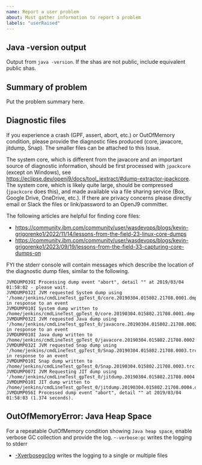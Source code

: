 ```yaml
---
name: Report a user problem
about: Must gather information to report a problem
labels: "userRaised"
---
```


Java -version output
--------------------

Output from `java -version`.
If the shas are not public, include equivalent public shas.

Summary of problem
------------------

Put the problem summary here.

Diagnostic files
----------------

If you experience a crash (GPF, assert, abort, etc.) or OutOfMemory condition, please provide the diagnostic files produced (core, javacore, jitdump, Snap). The smaller files can be attached to this Issue.

The system core, which is different from the javacore and an important source of diagnostic information, should be first processed with `jpackcore` (except on Windows), see https://eclipse.dev/openj9/docs/tool_jextract/#dump-extractor-jpackcore. The system core, which is likely quite large, should be compressed (`jpackcore` does this), and made available via a file sharing service (Box, Google Drive, OneDrive, etc.). If there are privacy concerns please directly email or Slack the files or link/password to an OpenJ9 committer.

The following articles are helpful for finding core files:
- https://community.ibm.com/community/user/wasdevops/blogs/kevin-grigorenko1/2022/11/14/lessons-from-the-field-23-linux-core-dumps
- https://community.ibm.com/community/user/wasdevops/blogs/kevin-grigorenko1/2023/09/19/lessons-from-the-field-33-capturing-core-dumps-on

FYI the stderr console will contain messages which describe the location of the diagnostic dump files, similar to the following.
```
JVMDUMP039I Processing dump event "abort", detail "" at 2019/03/04 01:58:02 - please wait.
JVMDUMP032I JVM requested System dump using '/home/jenkins/cmdLineTest_gpTest_0/core.20190304.015802.21708.0001.dmp' in response to an event
JVMDUMP010I System dump written to /home/jenkins/cmdLineTest_gpTest_0/core.20190304.015802.21708.0001.dmp
JVMDUMP032I JVM requested Java dump using '/home/jenkins/cmdLineTest_gpTest_0/javacore.20190304.015802.21708.0002.txt' in response to an event
JVMDUMP010I Java dump written to /home/jenkins/cmdLineTest_gpTest_0/javacore.20190304.015802.21708.0002.txt
JVMDUMP032I JVM requested Snap dump using '/home/jenkins/cmdLineTest_gpTest_0/Snap.20190304.015802.21708.0003.trc' in response to an event
JVMDUMP010I Snap dump written to /home/jenkins/cmdLineTest_gpTest_0/Snap.20190304.015802.21708.0003.trc
JVMDUMP007I JVM Requesting JIT dump using '/home/jenkins/cmdLineTest_gpTest_0/jitdump.20190304.015802.21708.0004.dmp'
JVMDUMP010I JIT dump written to /home/jenkins/cmdLineTest_gpTest_0/jitdump.20190304.015802.21708.0004.dmp
JVMDUMP056I Processed dump event "abort", detail "" at 2019/03/04 01:58:03 (1.374 seconds).
```

OutOfMemoryError: Java Heap Space
---------------------------------

For a repeatable OutOfMemory condition showing `Java heap space`, enable verbose GC collection and provide the log.
-`-verbose:gc` writes the logging to stderr
- [-Xverbosegclog](https://www.eclipse.org/openj9/docs/xverbosegclog/) writes the logging to a single or multiple files
